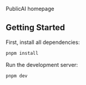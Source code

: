 PublicAI homepage

## Getting Started

First, install all dependencies:

```bash
pnpm install
```

Run the development server:

```bash
pnpm dev
```
